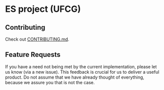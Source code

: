 # ES project (UFCG)

## Contributing

Check out [CONTRIBUTING.md](https://github.com/llvieira/GHCli/blob/master/CONTRIBUTING.md).

## Feature Requests

If you have a need not being met by the current implementation, please let us know (via a new issue). This feedback is crucial for us to deliver a useful product. Do not assume that we have already thought of everything, because we assure you that is not the case.
